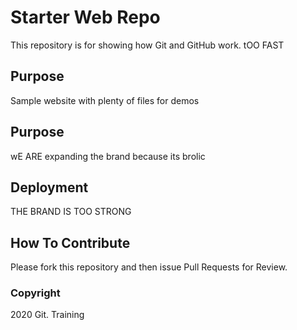 # Starter Web Repo

This repository is for showing how Git and GitHub work. tOO FAST

## Purpose

Sample website with plenty of files for demos

## Purpose

wE ARE expanding the brand because its brolic

## Deployment

THE BRAND IS TOO STRONG

## How To Contribute

Please fork this repository and then issue Pull Requests for Review.
### Copyright

2020 Git. Training